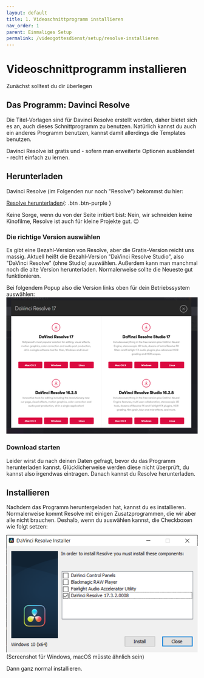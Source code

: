 ```yaml
---
layout: default
title: 1. Videoschnittprogramm installieren
nav_order: 1
parent: Einmaliges Setup
permalink: /videogottesdienst/setup/resolve-installieren
---
```


# Videoschnittprogramm installieren
Zunächst solltest du dir überlegen 


## Das Programm: Davinci Resolve
Die Titel-Vorlagen sind für Davinci Resolve erstellt worden, daher bietet sich es an, auch dieses Schnittprogramm zu benutzen. Natürlich kannst du auch ein anderes Programm benutzen, kannst damit allerdings die Templates benutzen.

Davinci Resolve ist gratis und - sofern man erweiterte Optionen ausblendet - recht einfach zu lernen.

## Herunterladen
Davinci Resolve (im Folgenden nur noch "Resolve") bekommst du hier:

[Resolve herunterladen](https://www.blackmagicdesign.com/products/davinciresolve/){: .btn .btn-purple }

Keine Sorge, wenn du von der Seite irritiert bist: Nein, wir schneiden keine Kinofilme, Resolve ist auch für kleine Projekte gut. 😉

### Die richtige Version auswählen
Es gibt eine Bezahl-Version von Resolve, aber die Gratis-Version reicht uns massig. Aktuell heißt die Bezahl-Version "DaVinci Resolve Studio", also "DaVinci Resolve" (ohne Studio) auswählen. Außerdem kann man manchmal noch die alte Version herunterladen. Normalerweise sollte die Neueste gut funktionieren.

Bei folgendem Popup also die Version links oben für dein Betriebssystem auswählen:
![](assets/resolve_download_popup.png)

### Download starten
Leider wirst du nach deinen Daten gefragt, bevor du das Programm herunterladen kannst. Glücklicherweise werden diese nicht überprüft, du kannst also irgendwas eintragen. Danach kannst du Resolve herunterladen.

## Installieren
Nachdem das Programm heruntergeladen hat, kannst du es installieren. Normalerweise kommt Resolve mit einigen Zusatzprogrammen, die wir aber alle nicht brauchen. Deshalb, wenn du auswählen kannst, die Checkboxen wie folgt setzen:

![](assets/resolve_installer.PNG)
(Screenshot für Windows, macOS müsste ähnlich sein)

Dann ganz normal installieren.